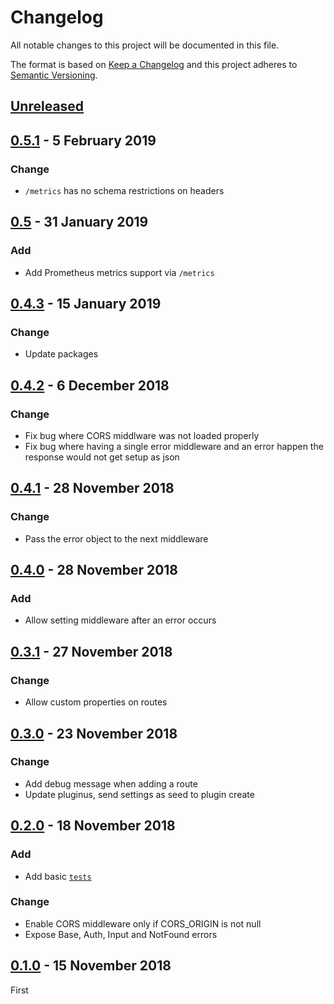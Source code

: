 <!-- markdownlint-disable no-duplicate-header line-length -->

# Changelog

All notable changes to this project will be documented in this file.

The format is based on [Keep a Changelog](http://keepachangelog.com/en/1.0.0/)
and this project adheres to [Semantic Versioning](http://semver.org/spec/v2.0.0.html).

## [Unreleased]

## [0.5.1] - 5 February 2019

### Change

- `/metrics` has no schema restrictions on headers

## [0.5] - 31 January 2019

### Add

- Add Prometheus metrics support via `/metrics` 

## [0.4.3] - 15 January 2019

### Change

- Update packages

## [0.4.2] - 6 December 2018

### Change

- Fix bug where CORS middlware was not loaded properly
- Fix bug where having a single error middleware and an error happen the response would not get setup as json

## [0.4.1] - 28 November 2018

### Change

- Pass the error object to the next middleware

## [0.4.0] - 28 November 2018

### Add

- Allow setting middleware after an error occurs

## [0.3.1] - 27 November 2018

### Change

- Allow custom properties on routes

## [0.3.0] - 23 November 2018

### Change

- Add debug message when adding a route
- Update pluginus, send settings as seed to plugin create

## [0.2.0] - 18 November 2018

### Add

- Add basic [`tests`](/src/index.test.js)

### Change

- Enable CORS middleware only if CORS_ORIGIN is not null
- Expose Base, Auth, Input and NotFound errors

## [0.1.0] - 15 November 2018

First

[Unreleased]: https://github.com/leeruniek/blocks/compare/v0.5.1...HEAD

[0.5.1]: https://github.com/leeruniek/blocks/compare/v0.5.0...v0.5.1
[0.5]: https://github.com/leeruniek/blocks/compare/v0.4.3...v0.5
[0.4.3]: https://github.com/leeruniek/blocks/compare/v0.4.2...v0.4.3
[0.4.2]: https://github.com/leeruniek/blocks/compare/v0.4.1...v0.4.2
[0.4.1]: https://github.com/leeruniek/blocks/compare/v0.4.0...v0.4.1
[0.4.0]: https://github.com/leeruniek/blocks/compare/v0.3.1...v0.4.0
[0.3.1]: https://github.com/leeruniek/blocks/compare/v0.3.0...v0.3.1
[0.3.0]: https://github.com/leeruniek/blocks/compare/v0.2.0...v0.3.0
[0.2.0]: https://github.com/leeruniek/blocks/compare/v0.1.0...v0.2.0
[0.1.0]: https://github.com/leeruniek/blocks/compare/v0.1.0
